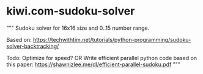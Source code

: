# kiwi.com-sudoku-solver

"""
Sudoku solver for 16x16 size and 0..15 number range.

Based on:
https://techwithtim.net/tutorials/python-programming/sudoku-solver-backtracking/

Todo:
Optimize for speed?
OR
Write efficient parallel python code based on this paper: https://shawnjzlee.me/dl/efficient-parallel-sudoku.pdf
"""
